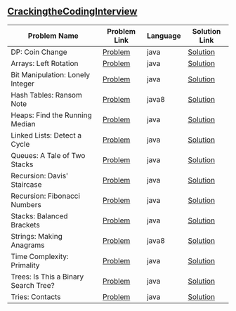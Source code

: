 ## [CrackingtheCodingInterview](https://www.hackerrank.com/domains/tutorials/cracking-the-coding-interview)

|Problem Name|Problem Link|Language|Solution Link|
---|---|---|---
|DP: Coin Change|[Problem](https://www.hackerrank.com/challenges/ctci-coin-change/problem)|java|[Solution](./DP:CoinChange.java)|
|Arrays: Left Rotation|[Problem](https://www.hackerrank.com/challenges/ctci-array-left-rotation/problem)|java|[Solution](./Arrays:LeftRotation.java)|
|Bit Manipulation: Lonely Integer|[Problem](https://www.hackerrank.com/challenges/ctci-lonely-integer/problem)|java|[Solution](./BitManipulation:LonelyInteger.java)|
|Hash Tables: Ransom Note|[Problem](https://www.hackerrank.com/challenges/ctci-ransom-note/problem)|java8|[Solution](./HashTables:RansomNote.java)|
|Heaps: Find the Running Median|[Problem](https://www.hackerrank.com/challenges/ctci-find-the-running-median/problem)|java|[Solution](./Heaps:FindtheRunningMedian.java)|
|Linked Lists: Detect a Cycle|[Problem](https://www.hackerrank.com/challenges/ctci-linked-list-cycle/problem)|java|[Solution](./LinkedLists:DetectaCycle.java)|
|Queues: A Tale of Two Stacks|[Problem](https://www.hackerrank.com/challenges/ctci-queue-using-two-stacks/problem)|java|[Solution](./Queues:ATaleofTwoStacks.java)|
|Recursion: Davis' Staircase|[Problem](https://www.hackerrank.com/challenges/ctci-recursive-staircase/problem)|java|[Solution](./Recursion:Davis'Staircase.java)|
|Recursion: Fibonacci Numbers|[Problem](https://www.hackerrank.com/challenges/ctci-fibonacci-numbers/problem)|java|[Solution](./Recursion:FibonacciNumbers.java)|
|Stacks: Balanced Brackets|[Problem](https://www.hackerrank.com/challenges/ctci-balanced-brackets/problem)|java|[Solution](./Stacks:BalancedBrackets.java)|
|Strings: Making Anagrams|[Problem](https://www.hackerrank.com/challenges/ctci-making-anagrams/problem)|java8|[Solution](./Strings:MakingAnagrams.java)|
|Time Complexity: Primality|[Problem](https://www.hackerrank.com/challenges/ctci-big-o/problem)|java|[Solution](./TimeComplexity:Primality.java)|
|Trees: Is This a Binary Search Tree?|[Problem](https://www.hackerrank.com/challenges/ctci-is-binary-search-tree/problem)|java|[Solution](./Trees:IsThisaBinarySearchTree?.java)|
|Tries: Contacts|[Problem](https://www.hackerrank.com/challenges/ctci-contacts/problem)|java|[Solution](./Tries:Contacts.java)|
